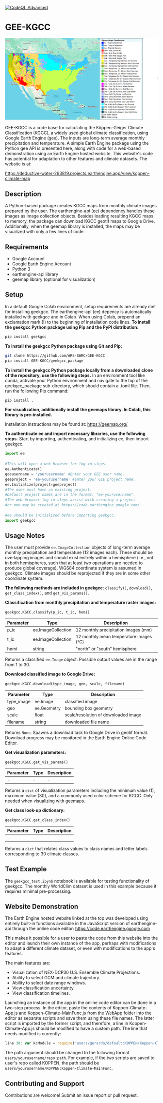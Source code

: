 [![CodeQL Advanced](https://github.com/ARS-SWRC/GEE-KGCC/actions/workflows/codeql.yml/badge.svg)](https://github.com/ARS-SWRC/GEE-KGCC/actions/workflows/codeql.yml)
# GEE-KGCC

![](Images/LandingImage.png)

GEE-KGCC is a code base for calculating the Köppen-Geiger Climate Classification (KGCC), a widely used global climate classification, using Google Earth Engine (gee). The inputs are long-term average monthly precipitation and temperature. A simple Earth Engine package using the Python gee API is presented here, along with code for a web-based demonstration using an Earth Engine hosted website. This website's code has potential for adaptation to other features and climate datasets. The website is at:

https://deductive-water-293819.projects.earthengine.app/view/koppen-climate-map

## Description
A Python-based package creates KGCC maps from monthly climate images prepared by the user. The earthengine-api (ee) dependency handles these images as image collection objects. Besides loading resulting KGCC maps to memory, the package can download KGCC geotif maps to Google Drive. Additionally, when the geemap library is installed, the maps may be visualized with only a few lines of code.

## Requirements
- Google Account
- Google Earth Engine Account
- Python 3
- earthengine-api library
- geemap library (optional for visualization)

## Setup
In a default Google Colab environment, setup requirements are already met for installing geekgcc. The earthengine-api (ee) depency is automatically installed with geekgcc and in Colab. When using Colab, prepend an exclamation mark (!) to the beginning of installation code lines.
**To install the geekgcc Python package using Pip and the PyPI distribution:**
```bash
pip install geekgcc
```
**To install the geekgcc Python package using Git and Pip:**
```bash
git clone https://github.com/ARS-SWRC/GEE-KGCC
pip install GEE-KGCC/geekgcc_package
```
**To install the geekgcc Python package locally from a downloaded clone of the repository, use the following steps.** In an environment tool like conda, activate your Python environment and navigate to the top of the geekgcc_package sub-directory, which should contain a .toml file. Then, run the following Pip command:
```bash
pip install .
```
**For visualization, additionally install the geemaps library. In Colab, this library is pre-installed.**

Installation instructions may be found at:
https://geemap.org/

**To authenticate ee and import necessary libraries, use the following steps.** Start by importing, authenticating, and initializing ee, then import geekgcc.
```python
import ee

#This will open a web browser for log-in steps.
ee.Authenticate()
geeusername = 'yourusername' #Enter your GEE user name.
geeproject = 'ee-yourusername' #Enter your GEE project name.
ee.Initialize(project=geeproject)
#The user must have an existing project.
#Default project names are in the format: "ee-yourusername".
#The web browser log-in steps assist with creating a project
#or one may be created at https://code.earthengine.google.com/

#ee should be initialized before importing geekgcc.
import geekgcc
```

## Usage Notes
The user must provide `ee.ImageCollection` objects of long-term average monthly precipitation and temperature (12 images each). These should be overlapping images and should exist enitrely within a hemisphere (i.e., not in both hemispheres, such that at least two operations are needed to produce global coverage). WGS84 coordinate system is assumed in geekgcc. Climate images should be reprojected if they are in some other coordinate system.

**The following methods are included in geekgcc**: `classify()`, `download()`, `get_class_index()`, and `get_vis_params()`.

**Classification from monthly precipitation and temperature raster images:**

`geekgcc.KGCC.classify(p_ic, t_ic, hemi)`

| Parameter | Type | Description |
| ------ | ------ | ------ |
| p_ic | ee.ImageCollection | 12 monthly precipitation images (mm) |
| t_ic | ee.ImageCollection | 12 monthly mean temperature images (°C) |
| hemi | string | "north" or "south" hemisphere |

Returns a classified `ee.Image` object. Possible output values are in the range from 1 to 30.

**Download classified image to Google Drive:**

`geekgcc.KGCC.download(type_image, geo, scale, filename)`

| Parameter | Type | Description |
| ------ | ------ | ------ |
| type_image | ee.Image | classified image |
| geo | ee.Geometry | bounding box geometry |
| scale | float | scale/resolution of downloaded image |
| filename | string | downloaded file name |

Returns `None`. Spawns a download task to Google Drive in geotif format. Download progress may be monitored in the Earth Engine Online Code Editor.

**Get visualization parameters:**

`geekgcc.KGCC.get_vis_params()`

| Parameter | Type | Description |
| ------ | ------ | ------ |
| - | - | - |

Returns a `dict` of visualization parameters including the minimum value (1), maximum value (30), and a commonly used color scheme for KGCC. Only needed when visualizing with geemaps.

**Get class look-up dictionary:**

`geekgcc.KGCC.get_class_index()`

| Parameter | Type | Description |
| ------ | ------ | ------ |
| - | - | - |

Returns a `dict` that relates class values to class names and letter labels corresponding to 30 climate classes.

## Test Example
The `geekgcc_test.ipynb` notebook is available for testing functionality of geekgcc. The monthly WorldClim dataset is used in this example because it requires minimal pre-processing.

## Website Demonstration
The Earth Engine hosted website linked at the top was developed using entirely built-in functions available in the JavaScript version of earthengine-api through the online code editor: https://code.earthengine.google.com

This makes it possible for a user to paste the code from this website into the editor and launch their own instance of the app, perhaps with modifications to adapt a different climate dataset, or even with modifications to the app's features.

The main features are:
- Visualization of NEX-DCP30 U.S. Ensemble Climate Projections.
- Ability to select GCM and climate trajectory. 
- Ability to select date range windows.
- View classification uncertainty.
- View classification timelines.

Launching an instance of the app in the online code editor can be done in a two-step process. In the editor, paste the contents of Koppen-Climate-App.js and Koppen-Climate-MainFunc.js from the WebApp folder into the editor as separate scripts and save them using these file names. The latter script is imported by the former script, and therefore, a line in Koppen-Climate-App.js should be modified to have a custom path. The line that needs modified is currently:

```js
line 38: var kcModule = require('users/gerardo/default:KOPPEN/Koppen-Climate-MainFunc');
```

The path argument should be changed to the following format `users/yourusername/repo:path`. For example, if the two scripts are saved to user's repo called KOPPEN, the path should be `users/yourusername/KOPPEN:Koppen-Climate-MainFunc`.

## Contributing and Support
Contributions are welcome! Submit an issue report or pull request.
